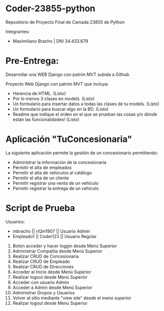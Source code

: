 # Coder-23855-python
Repositorio de Proyecto Final de Camada 23855 de Python

Integrantes:
 - Maximiliano Bracho | DNI 34.433.679


# Pre-Entrega: 
Desarrollar una WEB Django con patrón MVT subida a Github.

Proyecto Web Django con patrón MVT que incluya:
- Herencia de HTML. (Listo)
- Por lo menos 3 clases en models. (Listo)
- Un formulario para insertar datos a todas las clases de tu models. (Listo)
- Un formulario para buscar algo en la BD. (Listo)
- Readme que indique el orden en el que se prueban las cosas y/o dónde están las funcionalidades! (Listo)


# Aplicación "TuConcesionaria"
La siguiente aplicación permite la gestión de un concesionario permitiendo:
- Administrar la información de la concesionaria
- Permitir el alta de empleados
- Permitir el alta de vehículos al catálogo
- Permitir el alta de un cliente
- Permitir registrar una venta de un vehículo
- Permitir registrar la entrega de un vehículo


# Script de Prueba
Usuarios:
- mbracho || riQm1907 || Usuario Admin
- Empleado1 || Coder123 || Usuario Regular

1) Botón acceder y hacer loggin desde Menú Superior
2) Administrar Compañía desde Menú Superior
3) Realizar CRUD de Concesionaria
4) Realizar CRUD de Empleado
5) Realizar CRUD de Direcciones
6) Acceder al Inicio desde Menú Superior
7) Realizar logout desde Menú Superior
8) Acceder con usuario Admin
9) Acceder a Admin desde Menú Superior
10) Administrar Grupos y Usuarios
11) Volver al sitio mediante "view site" desde el menú superior
12) Realizar logout desde Menú Superior
